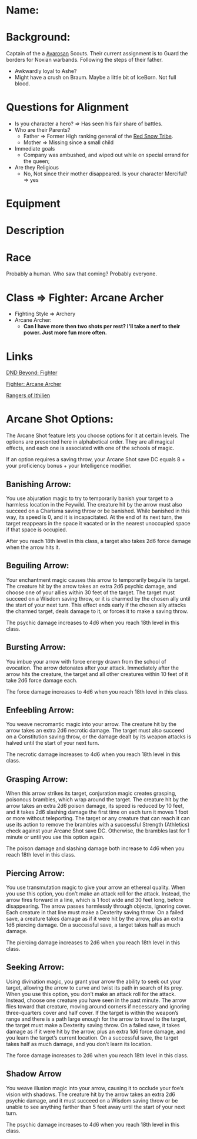 # Name:

# Background:
Captain of the a [Avarosan](https://leagueoflegends.fandom.com/wiki/Avarosan) Scouts.  Their current assignment is to Guard the borders for Noxian warbands.  Following the steps of their father.
- Awkwardly loyal to Ashe?
- Might have a crush on Braum.
Maybe a little bit of IceBorn. Not full blood. 


# Questions for Alignment
- Is you character a hero? => Has seen his fair share of battles.
- Who are their Parents?
    - Father => Former High ranking general of the [Red Snow Tribe](https://leagueoflegends.fandom.com/wiki/Avarosan).
    - Mother => Missing since a small child
- Immediate goals
    - Company was ambushed, and wiped out while on special errand for the queen;
- Are they Religious
    - No, Not since their mother disappeared.
Is your character Merciful? => yes

# Equipment

# Description

# Race
Probably a human. Who saw that coming? Probably everyone. 

# Class => Fighter: Arcane Archer
- Fighting Style => Archery
- Arcane Archer:
    - **Can I have more then two shots per rest? I'll take a nerf to their power. Just more fun more often.**


# Links
[DND Beyond: Fighter](https://www.dndbeyond.com/classes/fighter)

[Fighter: Arcane Archer](http://dnd5e.wikidot.com/fighter:arcane-archer)

[Rangers of Ithilien](https://lotr.fandom.com/wiki/Rangers_of_Ithilien)

# Arcane Shot Options:
The Arcane Shot feature lets you choose options for it at certain levels. The options are presented here in alphabetical order. They are all magical effects, and each one is associated with one of the schools of magic.

If an option requires a saving throw, your Arcane Shot save DC equals 8 + your proficiency bonus + your Intelligence modifier.

## Banishing Arrow:
You use abjuration magic to try to temporarily banish your target to a harmless location in the Feywild. The creature hit by the arrow must also succeed on a Charisma saving throw or be banished. While banished in this way, its speed is 0, and it is incapacitated. At the end of its next turn, the target reappears in the space it vacated or in the nearest unoccupied space if that space is occupied.

After you reach 18th level in this class, a target also takes 2d6 force damage when the arrow hits it.

## Beguiling Arrow:
Your enchantment magic causes this arrow to temporarily beguile its target. The creature hit by the arrow takes an extra 2d6 psychic damage, and choose one of your allies within 30 feet of the target. The target must succeed on a Wisdom saving throw, or it is charmed by the chosen ally until the start of your next turn. This effect ends early if the chosen ally attacks the charmed target, deals damage to it, or forces it to make a saving throw.

The psychic damage increases to 4d6 when you reach 18th level in this class.

## Bursting Arrow:
You imbue your arrow with force energy drawn from the school of evocation. The arrow detonates after your attack. Immediately after the arrow hits the creature, the target and all other creatures within 10 feet of it take 2d6 force damage each.

The force damage increases to 4d6 when you reach 18th level in this class.

## Enfeebling Arrow:
You weave necromantic magic into your arrow. The creature hit by the arrow takes an extra 2d6 necrotic damage. The target must also succeed on a Constitution saving throw, or the damage dealt by its weapon attacks is halved until the start of your next turn.

The necrotic damage increases to 4d6 when you reach 18th level in this class.

## Grasping Arrow: 
When this arrow strikes its target, conjuration magic creates grasping, poisonous brambles, which wrap around the target. The creature hit by the arrow takes an extra 2d6 poison damage, its speed is reduced by 10 feet, and it takes 2d6 slashing damage the first time on each turn it moves 1 foot or more without teleporting. The target or any creature that can reach it can use its action to remove the brambles with a successful Strength (Athletics) check against your Arcane Shot save DC. Otherwise, the brambles last for 1 minute or until you use this option again.

The poison damage and slashing damage both increase to 4d6 when you reach 18th level in this class.

## Piercing Arrow:
You use transmutation magic to give your arrow an ethereal quality. When you use this option, you don’t make an attack roll for the attack. Instead, the arrow fires forward in a line, which is 1 foot wide and 30 feet long, before disappearing. The arrow passes harmlessly through objects, ignoring cover. Each creature in that line must make a Dexterity saving throw. On a failed save, a creature takes damage as if it were hit by the arrow, plus an extra 1d6 piercing damage. On a successful save, a target takes half as much damage.

The piercing damage increases to 2d6 when you reach 18th level in this class.

## Seeking Arrow:
Using divination magic, you grant your arrow the ability to seek out your target, allowing the arrow to curve and twist its path in search of its prey. When you use this option, you don’t make an attack roll for the attack. Instead, choose one creature you have seen in the past minute. The arrow flies toward that creature, moving around corners if necessary and ignoring three-quarters cover and half cover. If the target is within the weapon’s range and there is a path large enough for the arrow to travel to the target, the target must make a Dexterity saving throw. On a failed save, it takes damage as if it were hit by the arrow, plus an extra 1d6 force damage, and you learn the target’s current location. On a successful save, the target takes half as much damage, and you don’t learn its location.

The force damage increases to 2d6 when you reach 18th level in this class.

## Shadow Arrow
You weave illusion magic into your arrow, causing it to occlude your foe’s vision with shadows. The creature hit by the arrow takes an extra 2d6 psychic damage, and it must succeed on a Wisdom saving throw or be unable to see anything farther than 5 feet away until the start of your next turn.

The psychic damage increases to 4d6 when you reach 18th level in this class.
